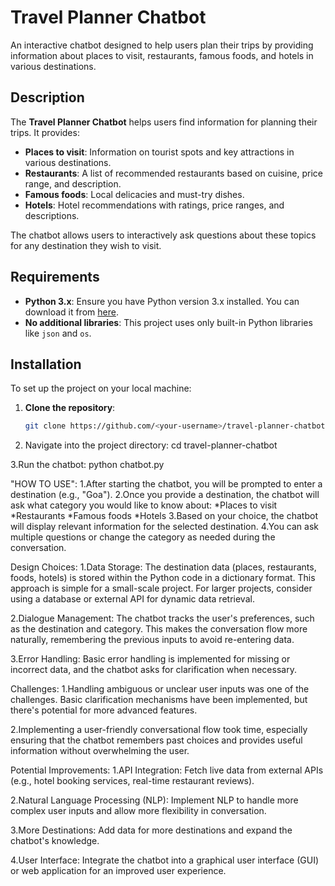 # Travel Planner Chatbot

An interactive chatbot designed to help users plan their trips by providing information about places to visit, restaurants, famous foods, and hotels in various destinations.

## Description

The **Travel Planner Chatbot** helps users find information for planning their trips. It provides:

- **Places to visit**: Information on tourist spots and key attractions in various destinations.
- **Restaurants**: A list of recommended restaurants based on cuisine, price range, and description.
- **Famous foods**: Local delicacies and must-try dishes.
- **Hotels**: Hotel recommendations with ratings, price ranges, and descriptions.

The chatbot allows users to interactively ask questions about these topics for any destination they wish to visit.

## Requirements

- **Python 3.x**: Ensure you have Python version 3.x installed. You can download it from [here](https://www.python.org/downloads/).
- **No additional libraries**: This project uses only built-in Python libraries like `json` and `os`.

## Installation

To set up the project on your local machine:

1. **Clone the repository**:
   ```bash
   git clone https://github.com/<your-username>/travel-planner-chatbot.git

2. Navigate into the project directory: cd travel-planner-chatbot

3.Run the chatbot: python chatbot.py




"HOW TO USE":
1.After starting the chatbot, you will be prompted to enter a destination (e.g., "Goa").
2.Once you provide a destination, the chatbot will ask what category you would like to know about:
*Places to visit
*Restaurants
*Famous foods
*Hotels
3.Based on your choice, the chatbot will display relevant information for the selected destination.
4.You can ask multiple questions or change the category as needed during the conversation.





Design Choices:
1.Data Storage: The destination data (places, restaurants, foods, hotels) is stored within the Python code in a dictionary format. This approach is simple for a small-scale project. For larger projects, consider using a database or external API for dynamic data retrieval.

2.Dialogue Management: The chatbot tracks the user's preferences, such as the destination and category. This makes the conversation flow more naturally, remembering the previous inputs to avoid re-entering data.

3.Error Handling: Basic error handling is implemented for missing or incorrect data, and the chatbot asks for clarification when necessary.


Challenges:
1.Handling ambiguous or unclear user inputs was one of the challenges. Basic clarification mechanisms have been implemented, but there's potential for more advanced features.

2.Implementing a user-friendly conversational flow took time, especially ensuring that the chatbot remembers past choices and provides useful information without overwhelming the user.



Potential Improvements:
1.API Integration: Fetch live data from external APIs (e.g., hotel booking services, real-time restaurant reviews).

2.Natural Language Processing (NLP): Implement NLP to handle more complex user inputs and allow more flexibility in conversation.

3.More Destinations: Add data for more destinations and expand the chatbot's knowledge.

4.User Interface: Integrate the chatbot into a graphical user interface (GUI) or web application for an improved user experience.


